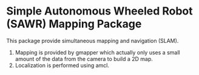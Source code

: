 # Simple Autonomous Wheeled Robot (SAWR) Mapping Package

This package provide simultaneous mapping and navigation (SLAM).
  1. Mapping is provided by gmapper which actually only uses a small amount of the
  data from the camera to build a 2D map.
  2. Localization is performed using amcl.

